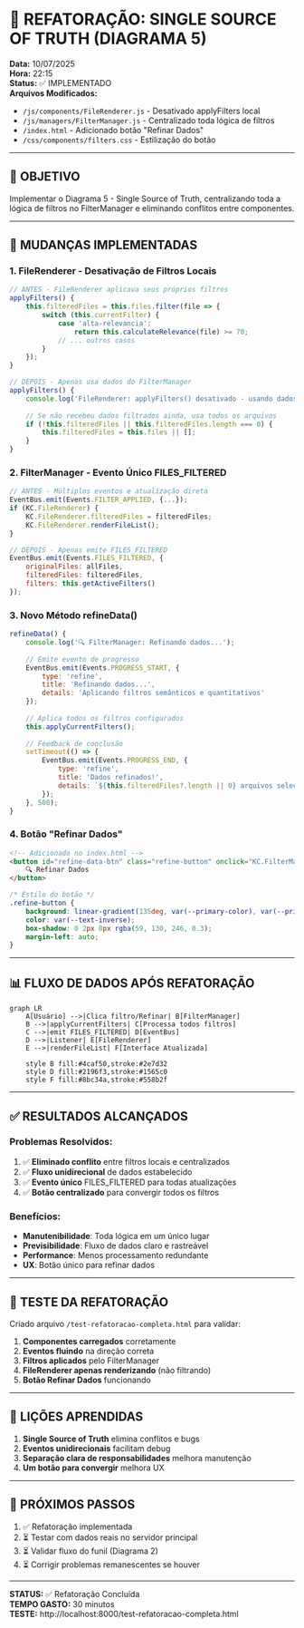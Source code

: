 # 🔧 REFATORAÇÃO: SINGLE SOURCE OF TRUTH (DIAGRAMA 5)

**Data:** 10/07/2025  
**Hora:** 22:15  
**Status:** ✅ IMPLEMENTADO  
**Arquivos Modificados:**
- `/js/components/FileRenderer.js` - Desativado applyFilters local
- `/js/managers/FilterManager.js` - Centralizado toda lógica de filtros
- `/index.html` - Adicionado botão "Refinar Dados"
- `/css/components/filters.css` - Estilização do botão

---

## 🎯 OBJETIVO

Implementar o Diagrama 5 - Single Source of Truth, centralizando toda a lógica de filtros no FilterManager e eliminando conflitos entre componentes.

---

## 🔄 MUDANÇAS IMPLEMENTADAS

### 1. **FileRenderer - Desativação de Filtros Locais**

```javascript
// ANTES - FileRenderer aplicava seus próprios filtros
applyFilters() {
    this.filteredFiles = this.files.filter(file => {
        switch (this.currentFilter) {
            case 'alta-relevancia':
                return this.calculateRelevance(file) >= 70;
            // ... outros casos
        }
    });
}

// DEPOIS - Apenas usa dados do FilterManager
applyFilters() {
    console.log('FileRenderer: applyFilters() desativado - usando dados do FilterManager');
    
    // Se não recebeu dados filtrados ainda, usa todos os arquivos
    if (!this.filteredFiles || this.filteredFiles.length === 0) {
        this.filteredFiles = this.files || [];
    }
}
```

### 2. **FilterManager - Evento Único FILES_FILTERED**

```javascript
// ANTES - Múltiplos eventos e atualização direta
EventBus.emit(Events.FILTER_APPLIED, {...});
if (KC.FileRenderer) {
    KC.FileRenderer.filteredFiles = filteredFiles;
    KC.FileRenderer.renderFileList();
}

// DEPOIS - Apenas emite FILES_FILTERED
EventBus.emit(Events.FILES_FILTERED, {
    originalFiles: allFiles,
    filteredFiles: filteredFiles,
    filters: this.getActiveFilters()
});
```

### 3. **Novo Método refineData()**

```javascript
refineData() {
    console.log('🔍 FilterManager: Refinando dados...');
    
    // Emite evento de progresso
    EventBus.emit(Events.PROGRESS_START, {
        type: 'refine',
        title: 'Refinando dados...',
        details: 'Aplicando filtros semânticos e quantitativos'
    });
    
    // Aplica todos os filtros configurados
    this.applyCurrentFilters();
    
    // Feedback de conclusão
    setTimeout(() => {
        EventBus.emit(Events.PROGRESS_END, {
            type: 'refine',
            title: 'Dados refinados!',
            details: `${this.filteredFiles?.length || 0} arquivos selecionados`
        });
    }, 500);
}
```

### 4. **Botão "Refinar Dados"**

```html
<!-- Adicionado no index.html -->
<button id="refine-data-btn" class="refine-button" onclick="KC.FilterManager.refineData()">
    🔍 Refinar Dados
</button>
```

```css
/* Estilo do botão */
.refine-button {
    background: linear-gradient(135deg, var(--primary-color), var(--primary-dark));
    color: var(--text-inverse);
    box-shadow: 0 2px 8px rgba(59, 130, 246, 0.3);
    margin-left: auto;
}
```

---

## 📊 FLUXO DE DADOS APÓS REFATORAÇÃO

```mermaid
graph LR
    A[Usuário] -->|Clica filtro/Refinar| B[FilterManager]
    B -->|applyCurrentFilters| C[Processa todos filtros]
    C -->|emit FILES_FILTERED| D[EventBus]
    D -->|Listener| E[FileRenderer]
    E -->|renderFileList| F[Interface Atualizada]
    
    style B fill:#4caf50,stroke:#2e7d32
    style D fill:#2196f3,stroke:#1565c0
    style F fill:#8bc34a,stroke:#558b2f
```

---

## ✅ RESULTADOS ALCANÇADOS

### Problemas Resolvidos:
1. ✅ **Eliminado conflito** entre filtros locais e centralizados
2. ✅ **Fluxo unidirecional** de dados estabelecido
3. ✅ **Evento único** FILES_FILTERED para todas atualizações
4. ✅ **Botão centralizado** para convergir todos os filtros

### Benefícios:
- **Manutenibilidade**: Toda lógica em um único lugar
- **Previsibilidade**: Fluxo de dados claro e rastreável
- **Performance**: Menos processamento redundante
- **UX**: Botão único para refinar dados

---

## 🧪 TESTE DA REFATORAÇÃO

Criado arquivo `/test-refatoracao-completa.html` para validar:

1. **Componentes carregados** corretamente
2. **Eventos fluindo** na direção correta
3. **Filtros aplicados** pelo FilterManager
4. **FileRenderer apenas renderizando** (não filtrando)
5. **Botão Refinar Dados** funcionando

---

## 📝 LIÇÕES APRENDIDAS

1. **Single Source of Truth** elimina conflitos e bugs
2. **Eventos unidirecionais** facilitam debug
3. **Separação clara de responsabilidades** melhora manutenção
4. **Um botão para convergir** melhora UX

---

## 🚀 PRÓXIMOS PASSOS

1. ✅ Refatoração implementada
2. ⏳ Testar com dados reais no servidor principal
3. ⏳ Validar fluxo do funil (Diagrama 2)
4. ⏳ Corrigir problemas remanescentes se houver

---

**STATUS:** ✅ Refatoração Concluída  
**TEMPO GASTO:** 30 minutos  
**TESTE:** http://localhost:8000/test-refatoracao-completa.html